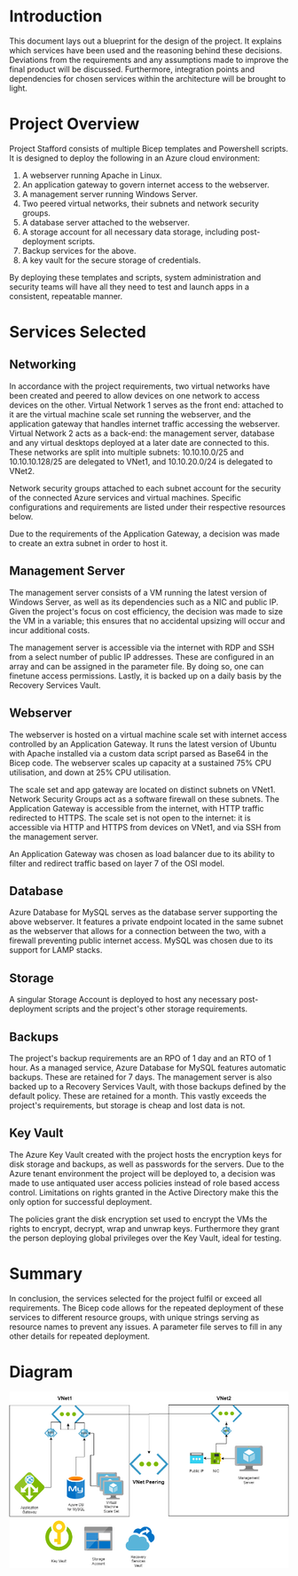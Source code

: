 # Introduction
This document lays out a blueprint for the design of the project. It explains which services have been used and the reasoning behind these decisions. Deviations from the requirements and any assumptions made to improve the final product will be discussed. Furthermore, integration points and dependencies for chosen services within the architecture will be brought to light.

# Project Overview
Project Stafford consists of multiple Bicep templates and Powershell scripts. It is designed to deploy the following in an Azure cloud environment:
1. A webserver running Apache in Linux.
2. An application gateway to govern internet access to the webserver.
3. A management server running Windows Server.
4. Two peered virtual networks, their subnets and network security groups.
5. A database server attached to the webserver.
6. A storage account for all necessary data storage, including post-deployment scripts.
7. Backup services for the above.
8. A key vault for the secure storage of credentials.

By deploying these templates and scripts, system administration and security teams will have all they need to test and launch apps in a consistent, repeatable manner.

# Services Selected
## Networking
In accordance with the project requirements, two virtual networks have been created and peered to allow devices on one network to access devices on the other. Virtual Network 1 serves as the front end: attached to it are the virtual machine scale set running the webserver, and the application gateway that handles internet traffic accessing the webserver. Virtual Network 2 acts as a back-end: the management server, database and any virtual desktops deployed at a later date are connected to this. These networks are split into multiple subnets: 10.10.10.0/25 and 10.10.10.128/25 are delegated to VNet1, and 10.10.20.0/24 is delegated to VNet2.

Network security groups attached to each subnet account for the security of the connected Azure services and virtual machines. Specific configurations and requirements are listed under their respective resources below.

Due to the requirements of the Application Gateway, a decision was made to create an extra subnet in order to host it.

## Management Server
The management server consists of a VM running the latest version of Windows Server, as well as its dependencies such as a NIC and public IP. Given the project's focus on cost efficiency, the decision was made to size the VM in a variable; this ensures that no accidental upsizing will occur and incur additional costs.  

The management server is accessible via the internet with RDP and SSH from a select number of public IP addresses. These are configured in an array and can be assigned in the parameter file. By doing so, one can finetune access permissions. Lastly, it is backed up on a daily basis by the Recovery Services Vault.

## Webserver
The webserver is hosted on a virtual machine scale set with internet access controlled by an Application Gateway. It runs the latest version of Ubuntu with Apache installed via a custom data script parsed as Base64 in the Bicep code. The webserver scales up capacity at a sustained 75% CPU utilisation, and down at 25% CPU utilisation.

The scale set and app gateway are located on distinct subnets on VNet1. Network Security Groups act as a software firewall on these subnets. The Application Gateway is accessible from the internet, with HTTP traffic redirected to HTTPS. The scale set is not open to the internet: it is accessible via HTTP and HTTPS from devices on VNet1, and via SSH from the management server.

An Application Gateway was chosen as load balancer due to its ability to filter and redirect traffic based on layer 7 of the OSI model.

## Database
Azure Database for MySQL serves as the database server supporting the above webserver. It features a private endpoint located in the same subnet as the webserver that allows for a connection between the two, with a firewall preventing public internet access. MySQL was chosen due to its support for LAMP stacks.

## Storage
A singular Storage Account is deployed to host any necessary post-deployment scripts and the project's other storage requirements. 

## Backups
The project's backup requirements are an RPO of 1 day and an RTO of 1 hour. As a managed service, Azure Database for MySQL features automatic backups. These are retained for 7 days. The management server is also backed up to a Recovery Services Vault, with those backups defined by the default policy. These are retained for a month. This vastly exceeds the project's requirements, but storage is cheap and lost data is not.

## Key Vault
The Azure Key Vault created with the project hosts the encryption keys for disk storage and backups, as well as passwords for the servers. Due to the Azure tenant environment the project will be deployed to, a decision was made to use antiquated user access policies instead of role based access control. Limitations on rights granted in the Active Directory make this the only option for successful deployment.

The policies grant the disk encryption set used to encrypt the VMs the rights to encrypt, decrypt, wrap and unwrap keys. Furthermore they grant the person deploying global privileges over the Key Vault, ideal for testing.

# Summary
In conclusion, the services selected for the project fulfil or exceed all requirements. The Bicep code allows for the repeated deployment of these services to different resource groups, with unique strings serving as resource names to prevent any issues. A parameter file serves to fill in any other details for repeated deployment.

# Diagram
![infrastructure diagram](Infrastructure_Diagram.png)